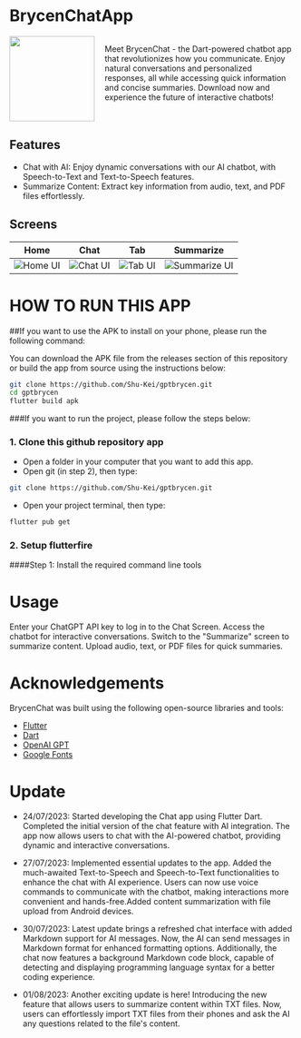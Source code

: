 # BrycenChatApp


<div style="display: flex;">
  <div style="flex: 1;">
    <a href="https://github.co/Shu-Keit">
      <img src="https://github.com/Shu-Kei/gptbrycen/assets/125178921/bf31083d-52a7-453b-b764-877a30c9b9f8"
 width="150"/>
    </a>
  </div>
  
  <div style="flex: 2;">
    <p>Meet BrycenChat - the Dart-powered chatbot app that revolutionizes how you communicate. Enjoy natural conversations and personalized responses, all while accessing quick information and concise summaries. Download now and experience the future of interactive chatbots!</p>
  </div>
</div>

## Features

* Chat with AI: Enjoy dynamic conversations with our AI chatbot, with Speech-to-Text and Text-to-Speech features.
* Summarize Content: Extract key information from audio, text, and PDF files effortlessly.

## Screens

| Home                                         | Chat                                         | Tab                                          | Summarize                                    |
|----------------------------------------------|----------------------------------------------|----------------------------------------------|----------------------------------------------|
|![Home UI](https://github.com/Shu-Kei/gptbrycen/assets/125178921/12d839bd-1763-45cd-9ac5-c53d146b7bd4)|![Chat UI](https://github.com/Shu-Kei/gptbrycen/assets/125178921/74df9314-e714-467c-b006-06664914043d)|![Tab UI](https://github.com/Shu-Kei/gptbrycen/assets/125178921/a25d9df1-5320-41a5-a733-2dd47410cbc3)|![Summarize UI](https://github.com/Shu-Kei/gptbrycen/assets/125178921/69724eee-b4af-4291-99e2-1a308ca1fbaa)|









# HOW TO RUN THIS APP 

##If you want to use the APK to install on your phone, please run the following command:

You can download the APK file from the releases section of this repository or build the app from source using the
instructions below:

```bash
git clone https://github.com/Shu-Kei/gptbrycen.git
cd gptbrycen
flutter build apk
````
###If you want to run the project, please follow the steps below:

### 1. Clone this github repository app

- Open a folder in your computer that you want to add this app.
- Open git (in step 2), then type:

```bash
git clone https://github.com/Shu-Kei/gptbrycen.git
```
- Open your project terminal, then type:
```bash
flutter pub get
```
### 2. Setup flutterfire
####Step 1: Install the required command line tools
# Usage

Enter your ChatGPT API key to log in to the Chat Screen.
Access the chatbot for interactive conversations.
Switch to the "Summarize" screen to summarize content.
Upload audio, text, or PDF files for quick summaries.

# Acknowledgements

BrycenChat was built using the following open-source libraries and tools:

* [Flutter](https://flutter.dev/)
* [Dart](https://dart.dev/)
* [OpenAI GPT](https://beta.openai.com/)
* [Google Fonts](https://fonts.google.com/)

# Update
* 24/07/2023: Started developing the Chat app using Flutter Dart. Completed the initial version of the chat feature with AI integration. The app now allows users to chat with the AI-powered chatbot, providing dynamic and interactive conversations.

* 27/07/2023: Implemented essential updates to the app. Added the much-awaited Text-to-Speech and Speech-to-Text functionalities to enhance the chat with AI experience. Users can now use voice commands to communicate with the chatbot, making interactions more convenient and hands-free.Added content summarization with file upload from Android devices.

* 30/07/2023: Latest update brings a refreshed chat interface with added Markdown support for AI messages. Now, the AI can send messages in Markdown format for enhanced formatting options. Additionally, the chat now features a background Markdown code block, capable of detecting and displaying programming language syntax for a better coding experience.

* 01/08/2023: Another exciting update is here! Introducing the new feature that allows users to summarize content within TXT files. Now, users can effortlessly import TXT files from their phones and ask the AI any questions related to the file's content.
